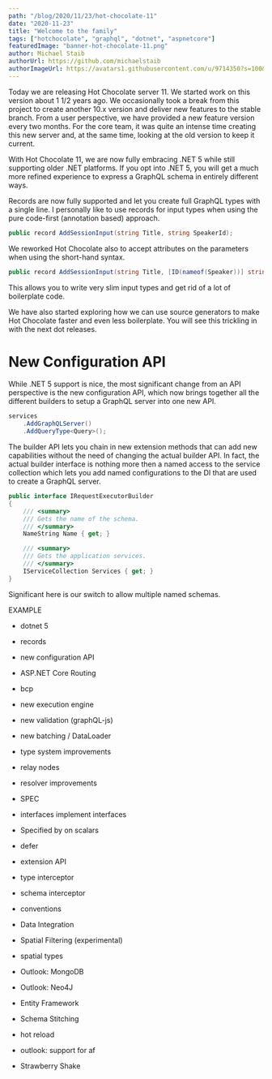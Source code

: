 ```yaml
---
path: "/blog/2020/11/23/hot-chocolate-11"
date: "2020-11-23"
title: "Welcome to the family"
tags: ["hotchocolate", "graphql", "dotnet", "aspnetcore"]
featuredImage: "banner-hot-chocolate-11.png"
author: Michael Staib
authorUrl: https://github.com/michaelstaib
authorImageUrl: https://avatars1.githubusercontent.com/u/9714350?s=100&v=4
---
```


Today we are releasing Hot Chocolate server 11. We started work on this version about 1 1/2 years ago. We occasionally took a break from this project to create another 10.x version and deliver new features to the stable branch. From a user perspective, we have provided a new feature version every two months. For the core team, it was quite an intense time creating this new server and, at the same time, looking at the old version to keep it current.

With Hot Chocolate 11, we are now fully embracing .NET 5 while still supporting older .NET platforms. If you opt into .NET 5, you will get a much more refined experience to express a GraphQL schema in entirely different ways.

Records are now fully supported and let you create full GraphQL types with a single line. I personally like to use records for input types when using the pure code-first (annotation based) approach.

```csharp
public record AddSessionInput(string Title, string SpeakerId);
```

We reworked Hot Chocolate also to accept attributes on the parameters when using the short-hand syntax.

```csharp
public record AddSessionInput(string Title, [ID(nameof(Speaker))] string SpeakerId);
```

This allows you to write very slim input types and get rid of a lot of boilerplate code.

We have also started exploring how we can use source generators to make Hot Chocolate faster and even less boilerplate. You will see this trickling in with the next dot releases.

# New Configuration API

While .NET 5 support is nice, the most significant change from an API perspective is the new configuration API, which now brings together all the different builders to setup a GraphQL server into one new API.

```csharp
services
    .AddGraphQLServer()
    .AddQueryType<Query>();
```

The builder API lets you chain in new extension methods that can add new capabilities without the need of changing the actual builder API. In fact, the actual builder interface is nothing more then a named access to the service collection which lets you add named configurations to the DI that are used to create a GraphQL server.

```csharp
public interface IRequestExecutorBuilder
{
    /// <summary>
    /// Gets the name of the schema.
    /// </summary>
    NameString Name { get; }

    /// <summary>
    /// Gets the application services.
    /// </summary>
    IServiceCollection Services { get; }
}
```

Significant here is our switch to allow multiple named schemas.

EXAMPLE

- dotnet 5
- records

- new configuration API
- ASP.NET Core Routing
- bcp

- new execution engine
- new validation (graphQL-js)
- new batching / DataLoader

- type system improvements
- relay nodes
- resolver improvements

- SPEC
- interfaces implement interfaces
- Specified by on scalars
- defer

- extension API
- type interceptor
- schema interceptor
- conventions

- Data Integration
- Spatial Filtering (experimental)
- spatial types
- Outlook: MongoDB
- Outlook: Neo4J
- Entity Framework

- Schema Stitching
- hot reload
- outlook: support for af

- Strawberry Shake
